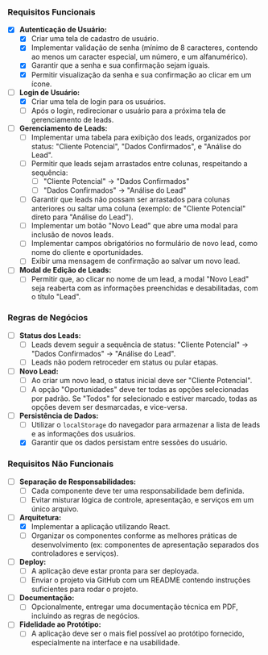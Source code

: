 ### Requisitos Funcionais

- [x] **Autenticação de Usuário:**
  - [x] Criar uma tela de cadastro de usuário.
  - [x] Implementar validação de senha (mínimo de 8 caracteres, contendo ao menos um caracter especial, um número, e um alfanumérico).
  - [x] Garantir que a senha e sua confirmação sejam iguais.
  - [x] Permitir visualização da senha e sua confirmação ao clicar em um ícone.

- [ ] **Login de Usuário:**
  - [x] Criar uma tela de login para os usuários.
  - [ ] Após o login, redirecionar o usuário para a próxima tela de gerenciamento de leads.

- [ ] **Gerenciamento de Leads:**
  - [ ] Implementar uma tabela para exibição dos leads, organizados por status: "Cliente Potencial", "Dados Confirmados", e "Análise do Lead".
  - [ ] Permitir que leads sejam arrastados entre colunas, respeitando a sequência:
    - [ ] "Cliente Potencial" → "Dados Confirmados"
    - [ ] "Dados Confirmados" → "Análise do Lead"
  - [ ] Garantir que leads não possam ser arrastados para colunas anteriores ou saltar uma coluna (exemplo: de "Cliente Potencial" direto para "Análise do Lead").
  - [ ] Implementar um botão "Novo Lead" que abre uma modal para inclusão de novos leads.
  - [ ] Implementar campos obrigatórios no formulário de novo lead, como nome do cliente e oportunidades.
  - [ ] Exibir uma mensagem de confirmação ao salvar um novo lead.

- [ ] **Modal de Edição de Leads:**
  - [ ] Permitir que, ao clicar no nome de um lead, a modal "Novo Lead" seja reaberta com as informações preenchidas e desabilitadas, com o título "Lead".

### Regras de Negócios

- [ ] **Status dos Leads:**
  - [ ] Leads devem seguir a sequência de status: "Cliente Potencial" → "Dados Confirmados" → "Análise do Lead".
  - [ ] Leads não podem retroceder em status ou pular etapas.

- [ ] **Novo Lead:**
  - [ ] Ao criar um novo lead, o status inicial deve ser "Cliente Potencial".
  - [ ] A opção "Oportunidades" deve ter todas as opções selecionadas por padrão. Se "Todos" for selecionado e estiver marcado, todas as opções devem ser desmarcadas, e vice-versa.

- [ ] **Persistência de Dados:**
  - [ ] Utilizar o `localStorage` do navegador para armazenar a lista de leads e as informações dos usuários.
  - [x] Garantir que os dados persistam entre sessões do usuário.

### Requisitos Não Funcionais

- [ ] **Separação de Responsabilidades:**
  - [ ] Cada componente deve ter uma responsabilidade bem definida.
  - [ ] Evitar misturar lógica de controle, apresentação, e serviços em um único arquivo.

- [ ] **Arquitetura:**
  - [x] Implementar a aplicação utilizando React.
  - [ ] Organizar os componentes conforme as melhores práticas de desenvolvimento (ex: componentes de apresentação separados dos controladores e serviços).

- [ ] **Deploy:**
  - [ ] A aplicação deve estar pronta para ser deployada.
  - [ ] Enviar o projeto via GitHub com um README contendo instruções suficientes para rodar o projeto.

- [ ] **Documentação:**
  - [ ] Opcionalmente, entregar uma documentação técnica em PDF, incluindo as regras de negócios.

- [ ] **Fidelidade ao Protótipo:**
  - [ ] A aplicação deve ser o mais fiel possível ao protótipo fornecido, especialmente na interface e na usabilidade.